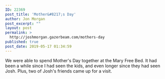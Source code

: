 ```yaml
---
ID: 22369
post_title: 'Mother&#8217;s Day'
author: Jon Morgan
post_excerpt: ""
layout: post
permalink: >
  http://joshmorgan.gazerbeam.com/mothers-day
published: true
post_date: 2019-05-17 01:34:59
---
```

<!-- wp:tadv/classic-paragraph -->
<p>We were able to spend Mother's Day together at the Mary Free Bed. It had been a while since I had seen the kids, and even longer since they had seen Josh. Plus, two of Josh's friends came up for a visit.</p>
<!-- /wp:tadv/classic-paragraph -->